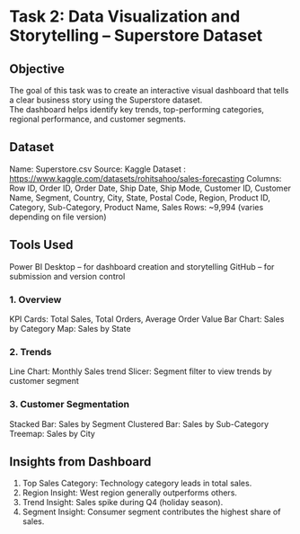 # Task 2: Data Visualization and Storytelling – Superstore Dataset

## Objective
The goal of this task was to create an interactive visual dashboard that tells a clear business story using the Superstore dataset.  
The dashboard helps identify key trends, top-performing categories, regional performance, and customer segments.

## Dataset
Name: Superstore.csv
Source: Kaggle Dataset : https://www.kaggle.com/datasets/rohitsahoo/sales-forecasting
Columns: Row ID, Order ID, Order Date, Ship Date, Ship Mode, Customer ID, Customer Name, Segment, Country, City, State, Postal Code, Region, Product ID, Category, Sub-Category, Product Name, Sales
Rows: ~9,994 (varies depending on file version)

## Tools Used
Power BI Desktop – for dashboard creation and storytelling
GitHub – for submission and version control

### 1. Overview
KPI Cards: Total Sales, Total Orders, Average Order Value
Bar Chart: Sales by Category
Map: Sales by State

### 2. Trends
Line Chart: Monthly Sales trend
Slicer: Segment filter to view trends by customer segment

### 3. Customer Segmentation
Stacked Bar: Sales by Segment
Clustered Bar: Sales by Sub-Category
Treemap: Sales by City

## Insights from Dashboard
1. Top Sales Category: Technology category leads in total sales.
2. Region Insight: West region generally outperforms others.
3. Trend Insight: Sales spike during Q4 (holiday season).
4. Segment Insight: Consumer segment contributes the highest share of sales.
